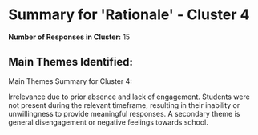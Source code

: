 # Summary for 'Rationale' - Cluster 4

**Number of Responses in Cluster:** 15

## Main Themes Identified:

Main Themes Summary for Cluster 4:

Irrelevance due to prior absence and lack of engagement.  Students were not present during the relevant timeframe, resulting in their inability or unwillingness to provide meaningful responses.  A secondary theme is general disengagement or negative feelings towards school.